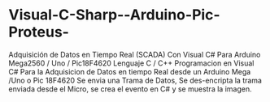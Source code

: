 # Visual-C-Sharp--Arduino-Pic-Proteus-
Adquisición de Datos en Tiempo Real (SCADA) Con Visual C# Para Arduino Mega2560 / Uno / Pic18F4620 
Lenguaje C / C++
Programacion en Visual C# Para la Adquisicion de Datos en tiempo Real desde un Arduino Mega /Uno o Pic 18F4620
Se envia una Trama de Datos, Se des-encripta la trama enviada desde el Micro, se crea el evento en C# y se muestra la imagen.
